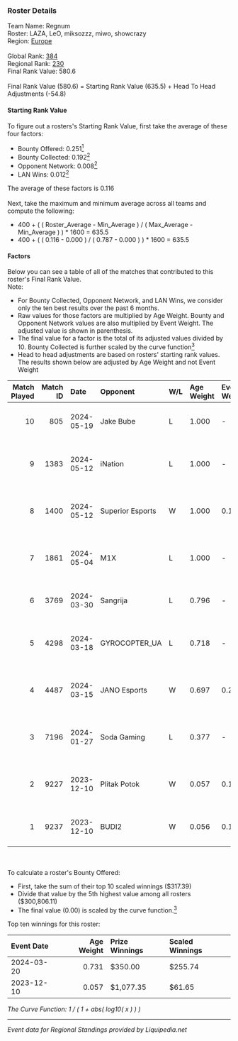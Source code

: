 ### Roster Details<br />
Team Name: Regnum<br />
Roster: LAZA, LeO, miksozzz, miwo, showcrazy<br />
Region: [Europe]( ../standings_europe.md)<br />
<br />
Global Rank: [384](../standings_global.md)<br />
Regional Rank: [230]( ../standings_europe.md)<br />
Final Rank Value:  580.6<br />
<br />
Final Rank Value (580.6) = Starting Rank Value (635.5) + Head To Head Adjustments (-54.8)<br />

#### Starting Rank Value<br />
To figure out a rosters's Starting Rank Value, first take the average of these four factors:<br />
- Bounty Offered: 0.251[<sup>1</sup>](#table2)
- Bounty Collected: 0.192[<sup>2</sup>](#table1)
- Opponent Network: 0.008[<sup>2</sup>](#table1)
- LAN Wins: 0.012[<sup>2</sup>](#table1)

The average of these factors is 0.116<br />
<br />
Next, take the maximum and minimum average across all teams and compute the following:<br />
- 400 + ( ( Roster_Average - Min_Average ) / ( Max_Average - Min_Average ) ) * 1600 = 635.5
- 400 + ( ( 0.116 - 0.000 ) / ( 0.787 - 0.000 ) ) * 1600 = 635.5


#### Factors<br />
Below you can see a table of all of the matches that contributed to this roster's Final Rank Value.<br />
Note:<br />

- For Bounty Collected, Opponent Network, and LAN Wins, we consider only the ten best results over the past 6 months.
- Raw values for those factors are multiplied by Age Weight. Bounty and Opponent Network values are also multiplied by Event Weight. The adjusted value is shown in parenthesis.
- The final value for a factor is the total of its adjusted values divided by 10. Bounty Collected is further scaled by the curve function[<sup>3</sup>](#curveFunction)
- Head to head adjustments are based on rosters' starting rank values. The results shown below are adjusted by Age Weight and not Event Weight
<span id="table1"></span><br />


| Match Played | Match ID | Date       | Opponent         | W/L | Age Weight | Event Weight | Bounty Collected | Opponent Network | LAN Wins  | H2H Adj. | Roster                                   |
| -: | -: | :- | :- | :- | :- | :- | :- | :- | :- | -: | :- |
|           10 |      805 | 2024-05-19 | Jake Bube        | L   | 1.000      | -            | -                | -                | -         |   -19.36 | LAZA, LeO, miksozzz, miwo, showcrazy     |
|            9 |     1383 | 2024-05-12 | iNation          | L   | 1.000      | -            | -                | -                | -         |   -10.84 | LAZA, miksozzz, miwo, showcrazy, VENO    |
|            8 |     1400 | 2024-05-12 | Superior Esports | W   | 1.000      | 0.143        | 0.000 (0.000)    | 0.000 (0.000)    | 0 (0.000) |     7.40 | LAZA, miksozzz, miwo, showcrazy, VENO    |
|            7 |     1861 | 2024-05-04 | M1X              | L   | 1.000      | -            | -                | -                | -         |   -15.83 | LAZA, miksozzz, miwo, showcrazy, VENO    |
|            6 |     3769 | 2024-03-30 | Sangrija         | L   | 0.796      | -            | -                | -                | -         |   -15.76 | LAZA, LeO, miksozzz, showcrazy, VENO     |
|            5 |     4298 | 2024-03-18 | GYROCOPTER_UA    | L   | 0.718      | -            | -                | -                | -         |   -10.75 | LAZA, miksozzz, miwo, showcrazy, VENO    |
|            4 |     4487 | 2024-03-15 | JANO Esports     | W   | 0.697      | 0.284        | 0.003 (0.001)    | 0.419 (0.083)    | 0 (0.000) |    14.97 | LAZA, miksozzz, miwo, showcrazy, VENO    |
|            3 |     7196 | 2024-01-27 | Soda Gaming      | L   | 0.377      | -            | -                | -                | -         |    -5.41 | LAZA, miksozzz, miwo, showcrazy, VENO    |
|            2 |     9227 | 2023-12-10 | Plitak Potok     | W   | 0.057      | 0.143        | 0.000 (0.000)    | 0.002 (0.000)    | 1 (0.057) |     0.39 | davinho, illya, Salted, superflik, zecco |
|            1 |     9237 | 2023-12-10 | BUDI2            | W   | 0.056      | 0.143        | 0.000 (0.000)    | 0.000 (0.000)    | 1 (0.056) |     0.38 | FoXy, ha0s, LeO, Mangulito, RiiL3        |

<br />
<span id="table2"></span><br />
To calculate a roster's Bounty Offered:<br />

- First, take the sum of their top 10 scaled winnings ($317.39)
- Divide that value by the 5th highest value among all rosters ($300,806.11)
- The final value (0.00) is scaled by the curve function.[<sup>3</sup>](#curveFunction)

Top ten winnings for this roster:<br />

| Event Date | Age Weight | Prize Winnings | Scaled Winnings |
| :- | -: | :- | :- |
| 2024-03-20 |      0.731 | $350.00        | $255.74         |
| 2023-12-10 |      0.057 | $1,077.35      | $61.65          |


<span id="curveFunction"></span>_The Curve Function: 1 / ( 1 + abs( log10( x ) ) )_<br />

---
_Event data for Regional Standings provided by Liquipedia.net_<br />
